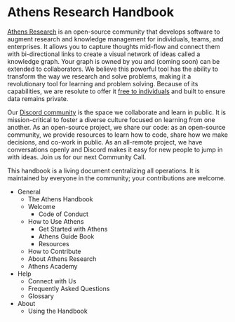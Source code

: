 # Athens Research Handbook

[Athens Research](https://athens-research.webflow.io/) is an open-source community that develops software to augment research and knowledge management for individuals, teams, and enterprises. It allows you to capture thoughts mid-flow and connect them with bi-directional links to create a visual network of ideas called a knowledge graph. Your graph is owned by you and \(coming soon\) can be extended to collaborators. We believe this powerful tool has the ability to transform the way we research and solve problems, making it a revolutionary tool for learning and problem solving. Because of its capabilities, we are resolute to offer it [free to individuals](https://athens-research.webflow.io/#download) and built to ensure data remains private. 

Our [Discord community](https://discord.com/invite/as9h8yHNfD) is the space we collaborate and learn in public. It is mission-critical to foster a diverse culture focused on learning from one another. As an open-source project, we share our code: as an open-source community, we provide resources to learn how to code, share how we make decisions, and co-work in public. As an all-remote project, we have conversations openly and Discord makes it easy for new people to jump in with ideas. Join us for our next Community Call.

This handbook is a living document centralizing all operations. It is maintained by everyone in the community; your contributions are welcome.

* General
  * The Athens Handbook
  * Welcome
    * Code of Conduct
  * How to Use Athens
    * Get Started with Athens
    * Athens Guide Book
    * Resources
  * How to Contribute
  * About Athens Research
  * Athens Academy
* Help
  * Connect with Us
  * Frequently Asked Questions
  * Glossary
* About
  * Using the Handbook



## 

